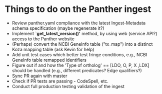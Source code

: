 # Things to do on the Panther ingest

- Review panther.yaml compliance with the latest Ingest-Metadata schema specification (maybe regenerate it?)
- Implement **`get_latest_version()'** method, by using web (service API?) access to the Panther website
- (Perhaps) convert the NCBI GeneInfo table ("tx_map") into a distinct Koza mapping table (ask Kevin for help)
- Add unit test cases which better test fringe conditions, e.g., NCBI GeneInfo table remapped identifiers
- Figure out if and how the 'Type of ortholog' == [LDO, O, P, X ,LDX] should be handled (e.g., different predicates? Edge qualifiers?)
- Sync PR again with master
- Check if PR tests are passing - CodeSpell, etc.
- Conduct full production testing validation of the ingest
